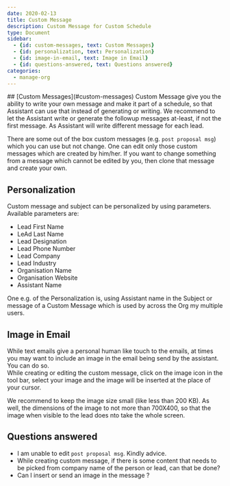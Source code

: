 ```yaml
---
date: 2020-02-13
title: Custom Message 
description: Custom Message for Custom Schedule
type: Document
sidebar:
  - {id: custom-messages, text: Custom Messages}
  - {id: personalization, text: Personalization}
  - {id: image-in-email, text: Image in Email}
  - {id: questions-answered, text: Questions answered}
categories:
  - manage-org
---
```


<a name="custom-messages"/>
## [Custom Messages](#custom-messages)
Custom Message give you the ability to write your own message and make it part of a schedule, so that Assistant can use that instead of generating or writing.  
We recommend to let the Assistant write or generate the followup messages at-least, if not the first message. As Assistant will write different message for each lead.

There are some out of the box custom messages (e.g. `post proposal msg`) which you can use but not change. One can edit only those custom messages which are created by him/her. If you want to change something from a message which cannot be edited by you, then clone that message and create your own.

## Personalization 
Custom message and subject can be personalized by using parameters. Available parameters are: 
- Lead First Name
- LeAd Last Name
- Lead Designation
- Lead Phone Number
- Lead Company
- Lead Industry
- Organisation Name
- Organisation Website
- Assistant Name

One e.g. of the Personalization is, using Assistant name in the Subject or message of a Custom Message which is used by across the Org my multiple users. 

## Image in Email
While text emails give a personal human like touch to the emails, at times you may want to include an image in the email being send by the assistant. You can do so.  
While creating or editing the custom message, click on the image icon in the tool bar, select your image and the image will be inserted at the place of your cursor. 

We recommend to keep the image size small (like less than 200 KB). As well, the dimensions of the image to not more than 700X400, so that the image when visible to the lead does nto take the whole screen.

## Questions answered
- I am unable to edit `post proposal msg`. Kindly advice.
- While creating custom message, if there is some content that needs to be picked from company name of the person or lead, can that be done?
- Can I insert or send an image in the message ? 